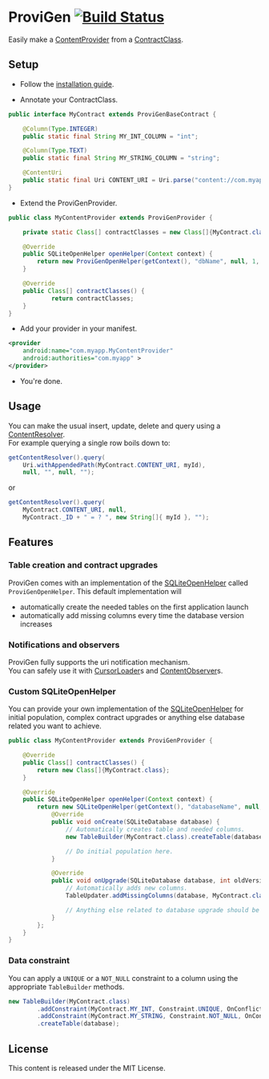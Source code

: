 # ProviGen [![Build Status](https://travis-ci.org/TimotheeJeannin/ProviGen.png?branch=master)](https://travis-ci.org/TimotheeJeannin/ProviGen)

Easily make a [ContentProvider] from a [ContractClass].    

## Setup

* Follow the [installation guide](https://github.com/TimotheeJeannin/ProviGen/wiki/Installation-Guide).

* Annotate your ContractClass.

```java
public interface MyContract extends ProviGenBaseContract {

	@Column(Type.INTEGER)
	public static final String MY_INT_COLUMN = "int";

	@Column(Type.TEXT)
	public static final String MY_STRING_COLUMN = "string";

	@ContentUri
	public static final Uri CONTENT_URI = Uri.parse("content://com.myapp/table_name");
}
```

* Extend the ProviGenProvider.

```java
public class MyContentProvider extends ProviGenProvider {

    private static Class[] contractClasses = new Class[]{MyContract.class};

    @Override
    public SQLiteOpenHelper openHelper(Context context) {
        return new ProviGenOpenHelper(getContext(), "dbName", null, 1, contractClasses);
    }

    @Override
    public Class[] contractClasses() {
            return contractClasses;
    }
}
```

* Add your provider in your manifest.

```xml
<provider
    android:name="com.myapp.MyContentProvider"
    android:authorities="com.myapp" >
</provider>
```

* You're done.

## Usage

You can make the usual insert, update, delete and query using a [ContentResolver].    
For example querying a single row boils down to:
```java
getContentResolver().query(	
	Uri.withAppendedPath(MyContract.CONTENT_URI, myId),
	null, "", null, "");
```
or 
```java
getContentResolver().query(
	MyContract.CONTENT_URI, null, 
	MyContract._ID + " = ? ", new String[]{ myId }, "");
```

## Features

### Table creation and contract upgrades

ProviGen comes with an implementation of the [SQLiteOpenHelper] called `ProviGenOpenHelper`.
This default implementation will

* automatically create the needed tables on the first application launch
* automatically add missing columns every time the database version increases

### Notifications and observers

ProviGen fully supports the uri notification mechanism.   
You can safely use it with [CursorLoader]s and [ContentObserver]s.

### Custom SQLiteOpenHelper

You can provide your own implementation of the [SQLiteOpenHelper] for initial population, complex contract upgrades
or anything else database related you want to achieve.

```java
public class MyContentProvider extends ProviGenProvider {

    @Override
    public Class[] contractClasses() {
        return new Class[]{MyContract.class};
    }

    @Override
    public SQLiteOpenHelper openHelper(Context context) {
        return new SQLiteOpenHelper(getContext(), "databaseName", null, 1) {
            @Override
            public void onCreate(SQLiteDatabase database) {
                // Automatically creates table and needed columns.
                new TableBuilder(MyContract.class).createTable(database);

                // Do initial population here.
            }

            @Override
            public void onUpgrade(SQLiteDatabase database, int oldVersion, int newVersion) {
                // Automatically adds new columns.
                TableUpdater.addMissingColumns(database, MyContract.class);

                // Anything else related to database upgrade should be done here.
            }
        };
    }
}
```

### Data constraint

You can apply a `UNIQUE` or a `NOT_NULL` constraint to a column using the appropriate `TableBuilder` methods.

```java
new TableBuilder(MyContract.class)
        .addConstraint(MyContract.MY_INT, Constraint.UNIQUE, OnConflict.ABORT)
        .addConstraint(MyContract.MY_STRING, Constraint.NOT_NULL, OnConflict.IGNORE)
        .createTable(database);
```

## License

This content is released under the MIT License.

[SQLiteOpenHelper]: https://developer.android.com/reference/android/database/sqlite/SQLiteOpenHelper.html

[ContentObserver]: https://developer.android.com/reference/android/database/ContentObserver.html

[CursorLoader]: http://developer.android.com/reference/android/content/CursorLoader.html

[ContentProvider]: https://developer.android.com/reference/android/content/ContentProvider.html

[ContractClass]: http://developer.android.com/guide/topics/providers/content-provider-basics.html#ContractClasses

[ContentResolver]: https://developer.android.com/reference/android/content/ContentResolver.html
